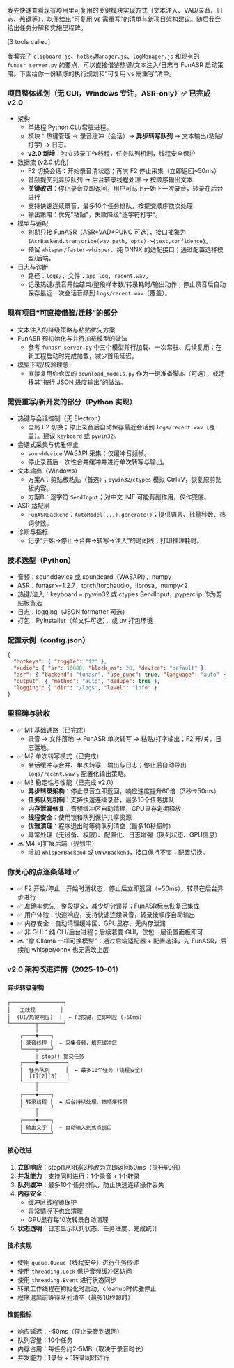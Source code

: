 我先快速查看现有项目里可复用的关键模块实现方式（文本注入、VAD/录音、日志、热键等），以便给出“可复用 vs 需重写”的清单与新项目架构建议。随后我会给出任务分解和实施里程碑。

[3 tools called]

我看完了 `clipboard.js`、`hotkeyManager.js`、`logManager.js` 和现有的 `funasr_server.py` 的要点，可以直接借鉴热键/文本注入/日志与 FunASR 启动策略。下面给你一份精炼的执行规划和“可复用 vs 需重写”清单。

### 项目整体规划（无 GUI，Windows 专注，ASR-only）✅ 已完成 v2.0
- 架构
  - 单进程 Python CLI/常驻进程。
  - 模块：热键管理 → 录音缓冲（会话）→ **异步转写队列** → 文本输出(粘贴/打字) → 日志。
  - **v2.0 新增**：独立转录工作线程，任务队列机制，线程安全保护
- 数据流 (v2.0 优化)
  - F2 切换会话：开始录音清状态；再次 F2 停止采集（立即返回~50ms）
  - 音频提交到异步队列 → 后台转录线程处理 → 按顺序输出文本
  - **关键改进**：停止录音立即返回，用户可马上开始下一次录音，转录在后台进行
  - 支持快速连续录音，最多10个任务排队，按提交顺序依次处理
  - 输出策略：优先"粘贴"，失败降级"逐字符打字"。
- 模型与适配
  - 初期只接 FunASR（ASR+VAD+PUNC 可选），接口抽象为 `IAsrBackend.transcribe(wav_path, opts)->{text,confidence}`。
  - 预留 `whisper/faster-whisper`、纯 ONNX 的适配接口；通过配置选择模型/后端。
- 日志与诊断
  - 路径：`logs/`，文件：`app.log`、`recent.wav`。
  - 记录热键/录音开始结束/整段样本数/转录耗时/输出动作；停止录音后自动保存最近一次会话音频到 `logs/recent.wav`（覆盖）。

### 现有项目“可直接借鉴/迁移”的部分
- 文本注入的降级策略与粘贴优先方案
- FunASR 预初始化与并行加载模型的做法
  - 参考 `funasr_server.py` 中三个模型并行加载、一次常驻、后续复用；在新工程启动时完成加载，减少首段延迟。
- 模型下载/校验理念
  - 直接复用你仓库的 `download_models.py` 作为一键准备脚本（可选），或迁移其“按行 JSON 进度输出”的做法。

### 需要重写/新开发的部分（Python 实现）
- 热键与会话控制（无 Electron）
  - 全局 F2 切换；停止录音后自动保存最近会话到 `logs/recent.wav`（覆盖）。建议 `keyboard` 或 `pywin32`。
- 会话式采集与优雅停止
  - `sounddevice` WASAPI 采集；仅缓冲音频帧。
  - 停止录音后一次性合并缓冲并进行单次转写与输出。
- 文本输出（Windows）
  - 方案A：剪贴板粘贴（首选）；`pywin32`/`ctypes` 模拟 Ctrl+V，恢复原剪贴板内容。
  - 方案B：逐字符 `SendInput`；对中文 IME 可能有副作用，仅作兜底。
- ASR 适配层
  - `FunASRBackend`：`AutoModel(...).generate()`；提供语言、批量秒数、热词参数。
- 诊断与指标
  - 记录“开始→停止→合并→转写→注入”的时间线；打印推理耗时。

### 技术选型（Python）
- 音频：sounddevice 或 soundcard（WASAPI），numpy
- ASR：funasr>=1.2.7，torch/torchaudio，librosa，numpy<2
- 热键/注入：keyboard + pywin32 或 ctypes SendInput，pyperclip 作为剪贴板备选
- 日志：logging（JSON formatter 可选）
- 打包：PyInstaller（单文件可选），或 uv 打包环境

### 配置示例（config.json）
```json
{
  "hotkeys": { "toggle": "f2" },
  "audio": { "sr": 16000, "block_ms": 20, "device": "default" },
  "asr": { "backend": "funasr", "use_punc": true, "language": "auto" },
  "output": { "method": "auto", "dedupe": true },
  "logging": { "dir": "/logs", "level": "info" }
}
```

### 里程碑与验收
- ✅ M1 基础通路（已完成）
  - 录音 → 文件落地 → FunASR 单次转写 → 粘贴/打字输出；F2 开/关，日志落地。
- ✅ M2 单次转写模式（已完成）
  - 会话缓冲与合并、单次转写、输出与日志；停止后自动导出 `logs/recent.wav`；配置化输出策略。
- ✅ M3 稳定性与性能（已完成 v2.0）
  - **异步转录架构**：停止录音立即返回，响应速度提升60倍（3秒→50ms）
  - **任务队列机制**：支持快速连续录音，最多10个任务排队
  - **内存泄漏修复**：音频缓冲区自动清理，GPU显存定期释放
  - **线程安全**：使用锁和队列保护共享资源
  - **优雅清理**：程序退出时等待队列清空（最多10秒超时）
  - 异常处理（无设备、权限）、配置化、日志增强（队列状态、GPU信息）
- 🔜 M4 可扩展后端（规划中）
  - 增加 `WhisperBackend` 或 `ONNXBackend`，接口保持不变；配置切换。

### 你关心的点逐条落地 ✅
- ✅ F2 开始/停止：开始时清状态，停止后立即返回（~50ms），转录在后台异步进行
- ✅ 准确率优先：整段提交，减少切分误差；FunASR标点恢复已集成
- ✅ 用户体验：快速响应，支持快速连续录音，转录按顺序自动输出
- ✅ 内存安全：自动清理缓冲区、GPU显存，无内存泄漏
- ✅ 非 GUI：纯 CLI/后台进程；后续若要 GUI，仅包一层设置面板即可
- 🔜 "像 Ollama 一样可换模型"：通过后端适配器 + 配置选择，先 FunASR，后续加 whisper/onnx 也无需改上层

### v2.0 架构改进详情（2025-10-01）

#### 异步转录架构
```
┌─────────────────┐
│   主线程        │  
│  (UI/热键响应)  │  ← F2按键，立即响应 (~50ms)
└────────┬────────┘
         │
    ┌────▼────┐
    │ 录音线程 │  ← 采集音频，填充缓冲区
    └────┬────┘
         │ stop() 提交任务
    ┌────▼─────────┐
    │  任务队列     │  ← 最多10个任务 (线程安全)
    │  [1][2][3]   │
    └────┬─────────┘
         │
    ┌────▼────┐
    │ 转录线程 │  ← 后台持续处理，按顺序转录
    └────┬────┘
         │
    ┌────▼────┐
    │ 输出文字 │  ← 自动输入到焦点窗口
    └─────────┘
```

#### 核心改进
1. **立即响应**：stop()从阻塞3秒改为立即返回50ms（提升60倍）
2. **并发能力**：支持同时进行：1个录音 + 1个转录
3. **队列缓冲**：最多10个任务排队，防止快速连续操作丢失
4. **内存安全**：
   - 缓冲区线程锁保护
   - 异常情况下也会清理
   - GPU显存每10次转录自动清理
5. **状态透明**：日志显示队列状态、任务进度、完成统计

#### 技术实现
- 使用 `queue.Queue`（线程安全）进行任务传递
- 使用 `threading.Lock` 保护音频缓冲区访问
- 使用 `threading.Event` 进行状态同步
- 转录工作线程在初始化时启动，cleanup时优雅停止
- 程序退出前等待队列清空（最多10秒超时）

#### 性能指标
- 响应延迟：~50ms（停止录音到返回）
- 队列容量：10个任务
- 内存占用：每任务约2-5MB（取决于录音时长）
- 并发能力：1录音 + 1转录同时进行